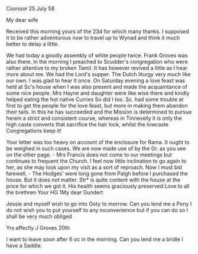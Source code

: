  Coonoor 25 July 58

My dear wife

Received this morning yours of the 23d for which many thanks. I supposed it to be rather adventurous now to travel up to Wynad and think it much better to delay a little.

We had today a goodly assembly of white people twice. Frank Groves was also there. In the morning I preached to Scudder's congregation who were rather attentive to my broken Tamil. It has however revived a little as I hear more about me. We had the Lord's supper. The Dutch liturgy very much like our own. I was glad to hear it once. On Saturday evening a love feast was held at Sc's house when I was also present and made the acquaintance of some nice people. Mrs Hayne and daughter were like wise there and kindly helped eating the hot native Curries So did I too. Sc. had some trouble at first to get the people for the love feast, but more in making them abandon their tails. In this he has succeeded and the Mission is determined to pursue herein a strict and consistent course, whereas in Tinnevelly it is only the high caste converts that sacrifice the hair lock, whilst the lowcaste Congregations keep it!

Your letter was too heavy on account of the enclosure for Rama. It ought to be weighed in such cases. We are now made use of by the Gr. as you see on the other page. - Mrs Francis does not come to our meetings but continues to frequent the Church. I feel now little inclination to go again to her, as she may look upon my visit as a sort of reproach. Now I must bid farewell. - The Hodges' were long gone from Palgh before I purchased the house. But it does not matter. Str<obel>* is quite content with the house at the price for which we got it. His health seems graciously preserved 
Love to all the brethren
 Your HG
1My dear Gundert

Jessie and myself wish to go into Ooty to morrow. Can you lend me a Pony I do not wish you to put yourself to any inconvenience but if you can do so I shall be very much obliged

 Yrs affectly
 J Groves
20th

I want to leave soon after 6 oc in the morning. Can you lend me a bridle I have a Saddle.


